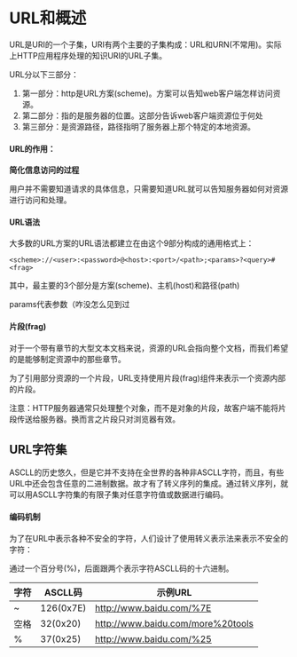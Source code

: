 # URL和概述

URL是URI的一个子集，URI有两个主要的子集构成：URL和URN(不常用)。实际上HTTP应用程序处理的知识URI的URL子集。

URL分以下三部分：

1. 第一部分：http是URL方案(scheme)。方案可以告知web客户端怎样访问资源。
2. 第二部分：指的是服务器的位置。这部分告诉web客户端资源位于何处
3. 第三部分：是资源路径，路径指明了服务器上那个特定的本地资源。

#### URL的作用：

**简化信息访问的过程**

用户并不需要知道请求的具体信息，只需要知道URL就可以告知服务器如何对资源进行访问和处理。

#### URL语法

大多数的URL方案的URL语法都建立在由这个9部分构成的通用格式上：

```
<scheme>://<user>:<password>@<host>:<port>/<path>;<params>?<query>#<frag>
```

其中，最主要的3个部分是方案(scheme)、主机(host)和路径(path)

params代表参数（咋没怎么见到过

#### 片段(frag)

对于一个带有章节的大型文本文档来说，资源的URL会指向整个文档，而我们希望的是能够制定资源中的那些章节。

为了引用部分资源的一个片段，URL支持使用片段(frag)组件来表示一个资源内部的片段。

注意：HTTP服务器通常只处理整个对象，而不是对象的片段，故客户端不能将片段传送给服务器。换而言之片段只对浏览器有效。

## URL字符集

ASCLL的历史悠久，但是它并不支持在全世界的各种非ASCLL字符，而且，有些URL中还会包含任意的二进制数据。故才有了转义序列的集成。通过转义序列，就可以用ASCLL字符集的有限子集对任意字符值或数据进行编码。

#### 编码机制

为了在URL中表示各种不安全的字符，人们设计了使用转义表示法来表示不安全的字符：

通过一个百分号(%)，后面跟两个表示字符ASCLL码的十六进制。

| 字符 | ASCLL码   | 示例URL                           |
| ---- | --------- | --------------------------------- |
| ~    | 126(0x7E) | http://www.baidu.com/%7E          |
| 空格 | 32(0x20)  | http://www.baidu.com/more%20tools |
| %    | 37(0x25)  | http://www.baidu.com/%25          |

